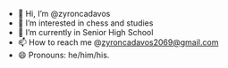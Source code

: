 - 👋 Hi, I’m @zyroncadavos
- 👀 I’m interested in chess and studies
- 🌱 I’m currently in Senior High School
- 📫 How to reach me @zyroncadavos2069@gmail.com
- 😄 Pronouns: he/him/his.

<!---
zyroncadavos/zyroncadavos is a ✨ special ✨ repository because its `README.md` (this file) appears on your GitHub profile.
You can click the Preview link to take a look at your changes.
--->
